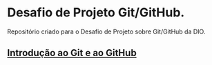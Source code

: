 # Desafio de Projeto Git/GitHub.
Repositório criado para o Desafio de Projeto sobre Git/GitHub da DIO.

## [Introdução ao Git e ao GitHub](Introdução%20ao%20Git%20e%20ao%20GitHub/README.md)
